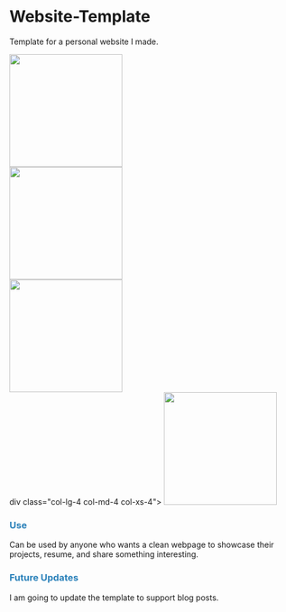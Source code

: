 Website-Template
================

Template for a personal website I made.

<div class="col-lg-12 col-xs-12 text-center">
  <div class="col-lg-4 col-md-4 col-xs-4">
    <img src="http://www.inoabrian.com/images/Screenshot1.png" height="200"/>
  </div>
    <div class="col-lg-4 col-md-4 col-xs-4">
    <img src="http://www.inoabrian.com/images/Screenshot2.png" height="200"/>
  </div>
  <div class="col-lg-4 col-md-4 col-xs-4">
    <img src="http://www.inoabrian.com/images/Screenshot3.png" height="200"/>
  </div>
  div class="col-lg-4 col-md-4 col-xs-4">
    <img src="http://www.inoabrian.com/images/Screenshot4.png" height="200"/>
  </div>
</div>

<div>
  <h3 style="color:#2980b9;">
    Use
  </h3>
  <p>
    Can be used by anyone who wants a clean webpage to showcase their projects, resume, and share something interesting. 
  </p>
  <h3 style="color:#2980b9;">
    Future Updates
  </h3>
  <p>
    I am going to update the template to support blog posts.
  </p>
</div>
